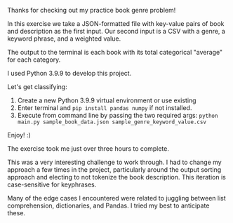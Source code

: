 Thanks for checking out my practice book genre problem!

In this exercise we take a JSON-formatted file with key-value pairs of book and description as the first input.
Our second input is a CSV with a genre, a keyword phrase, and a weighted value.

The output to the terminal is each book with its total categorical "average" for each category.

I used Python 3.9.9 to develop this project.

Let's get classifying:
1. Create a new Python 3.9.9 virtual environment or use existing
2. Enter terminal and `pip install pandas numpy` if not installed.
3. Execute from command line by passing the two required args: `python main.py sample_book_data.json sample_genre_keyword_value.csv`

Enjoy! :)

The exercise took me just over three hours to complete.

This was a very interesting challenge to work through. I had to change my approach a few times in the project, particularly around the output sorting approach and electing to not tokenize the book description. This iteration is case-sensitive for keyphrases.

Many of the edge cases I encountered were related to juggling between list comprehension, dictionaries, and Pandas. I tried my best to anticipate these.


